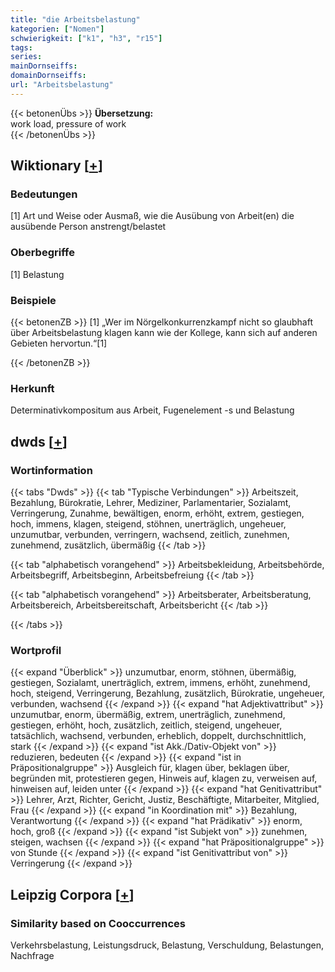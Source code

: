 ```yaml
---
title: "die Arbeitsbelastung"
kategorien: ["Nomen"]
schwierigkeit: ["k1", "h3", "r15"]
tags:
series:
mainDornseiffs:
domainDornseiffs:
url: "Arbeitsbelastung"
---
```


{{< betonenÜbs >}}
**Übersetzung:**  
work load, pressure of work  
{{< /betonenÜbs >}}

## Wiktionary [[+](https://de.wiktionary.org/wiki/Arbeitsbelastung)]

### Bedeutungen
[1] Art und Weise oder Ausmaß, wie die Ausübung von Arbeit(en) die ausübende Person anstrengt/belastet  

### Oberbegriffe
[1] Belastung  

### Beispiele
{{< betonenZB >}}
[1] „Wer im Nörgelkonkurrenzkampf nicht so glaubhaft über Arbeitsbelastung klagen kann wie der Kollege, kann sich auf anderen Gebieten hervortun.“[1]  

{{< /betonenZB >}}
### Herkunft
Determinativkompositum aus Arbeit, Fugenelement -s und Belastung  



## dwds [[+](https://www.dwds.de/wb/Arbeitsbelastung)]

### Wortinformation
{{< tabs "Dwds" >}}
{{< tab "Typische Verbindungen" >}}
Arbeitszeit, Bezahlung, Bürokratie, Lehrer, Mediziner, Parlamentarier, Sozialamt, Verringerung, Zunahme, bewältigen, enorm, erhöht, extrem, gestiegen, hoch, immens, klagen, steigend, stöhnen, unerträglich, ungeheuer, unzumutbar, verbunden, verringern, wachsend, zeitlich, zunehmen, zunehmend, zusätzlich, übermäßig
{{< /tab >}}

{{< tab "alphabetisch vorangehend" >}}
Arbeitsbekleidung, Arbeitsbehörde, Arbeitsbegriff, Arbeitsbeginn, Arbeitsbefreiung
{{< /tab >}}

{{< tab "alphabetisch vorangehend" >}}
Arbeitsberater, Arbeitsberatung, Arbeitsbereich, Arbeitsbereitschaft, Arbeitsbericht
{{< /tab >}}

{{< /tabs >}}

### Wortprofil
{{< expand "Überblick" >}} unzumutbar, enorm, stöhnen, übermäßig, gestiegen, Sozialamt, unerträglich, extrem, immens, erhöht, zunehmend, hoch, steigend, Verringerung, Bezahlung, zusätzlich, Bürokratie, ungeheuer, verbunden, wachsend {{< /expand >}}
{{< expand "hat Adjektivattribut" >}} unzumutbar, enorm, übermäßig, extrem, unerträglich, zunehmend, gestiegen, erhöht, hoch, zusätzlich, zeitlich, steigend, ungeheuer, tatsächlich, wachsend, verbunden, erheblich, doppelt, durchschnittlich, stark {{< /expand >}}
{{< expand "ist Akk./Dativ-Objekt von" >}} reduzieren, bedeuten {{< /expand >}}
{{< expand "ist in Präpositionalgruppe" >}} Ausgleich für, klagen über, beklagen über, begründen mit, protestieren gegen, Hinweis auf, klagen zu, verweisen auf, hinweisen auf, leiden unter {{< /expand >}}
{{< expand "hat Genitivattribut" >}} Lehrer, Arzt, Richter, Gericht, Justiz, Beschäftigte, Mitarbeiter, Mitglied, Frau {{< /expand >}}
{{< expand "in Koordination mit" >}} Bezahlung, Verantwortung {{< /expand >}}
{{< expand "hat Prädikativ" >}} enorm, hoch, groß {{< /expand >}}
{{< expand "ist Subjekt von" >}} zunehmen, steigen, wachsen {{< /expand >}}
{{< expand "hat Präpositionalgruppe" >}} von Stunde {{< /expand >}}
{{< expand "ist Genitivattribut von" >}} Verringerung {{< /expand >}}

## Leipzig Corpora [[+](https://corpora.uni-leipzig.de/en/res?word=Arbeitsbelastung&corpusId=deu_newscrawl-public_2018)]


### Similarity based on Cooccurrences
Verkehrsbelastung, Leistungsdruck, Belastung, Verschuldung, Belastungen, Nachfrage

